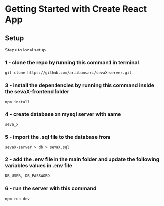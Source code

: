 # Getting Started with Create React App



## Setup
Steps to local setup 

### 1 - clone the repo by running this command in terminal
    git clone https://github.com/ariibansari/sevaX-server.git

### 3 - install the dependencies by running this command inside the sevaX-frontend folder
    npm install

### 4 - create database on mysql server with name 
    seva_x

### 5 - import the .sql file to the database from
    sevaX-server > db > sevaX.sql

### 2 - add the .env file in the main folder and update the following variables values in .env file
    DB_USER, DB_PASSWORD

### 6 - run the server with this command
    npm run dev


